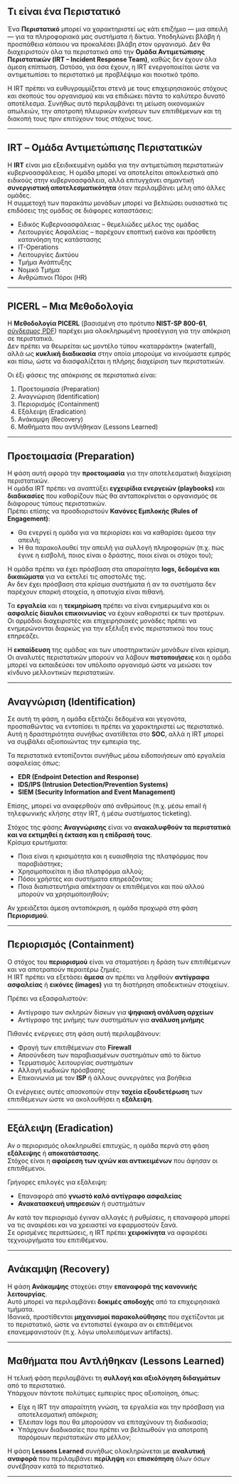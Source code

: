 ## Τι είναι ένα Περιστατικό

Ένα **Περιστατικό** μπορεί να χαρακτηριστεί ως κάτι επιζήμιο — μια απειλή — για τα πληροφοριακά μας συστήματα ή δίκτυα. Υποδηλώνει βλάβη ή προσπάθεια κάποιου να προκαλέσει βλάβη στον οργανισμό. Δεν θα διαχειριστούν όλα τα περιστατικά από την **Ομάδα Αντιμετώπισης Περιστατικών (IRT – Incident Response Team)**, καθώς δεν έχουν όλα άμεση επίπτωση. Ωστόσο, για όσα έχουν, η IRT ενεργοποιείται ώστε να αντιμετωπίσει το περιστατικό με προβλέψιμο και ποιοτικό τρόπο.

Η IRT πρέπει να ευθυγραμμίζεται στενά με τους επιχειρησιακούς στόχους και σκοπούς του οργανισμού και να επιδιώκει πάντα το καλύτερο δυνατό αποτέλεσμα. Συνήθως αυτό περιλαμβάνει τη μείωση οικονομικών απωλειών, την αποτροπή πλευρικών κινήσεων των επιτιθέμενων και τη διακοπή τους πριν επιτύχουν τους στόχους τους.

---

## IRT – Ομάδα Αντιμετώπισης Περιστατικών

Η **IRT** είναι μια εξειδικευμένη ομάδα για την αντιμετώπιση περιστατικών κυβερνοασφάλειας. Η ομάδα μπορεί να αποτελείται αποκλειστικά από ειδικούς στην κυβερνοασφάλεια, αλλά επιτυγχάνει σημαντική **συνεργιστική αποτελεσματικότητα** όταν περιλαμβάνει μέλη από άλλες ομάδες.  
Η συμμετοχή των παρακάτω μονάδων μπορεί να βελτιώσει ουσιαστικά τις επιδόσεις της ομάδας σε διάφορες καταστάσεις:

- Ειδικός Κυβερνοασφάλειας – θεμελιώδες μέλος της ομάδας  
- Λειτουργίες Ασφαλείας – παρέχουν εποπτική εικόνα και πρόσθετη κατανόηση της κατάστασης  
- IT-Operations  
- Λειτουργίες Δικτύου  
- Τμήμα Ανάπτυξης  
- Νομικό Τμήμα  
- Ανθρώπινοι Πόροι (HR)

---

## PICERL – Μια Μεθοδολογία

Η **Μεθοδολογία PICERL** (βασισμένη στο πρότυπο **NIST-SP 800-61**, [σύνδεσμος PDF](https://nvlpubs.nist.gov/nistpubs/SpecialPublications/NIST.SP.800-61r2.pdf)) παρέχει μια ολοκληρωμένη προσέγγιση για την απόκριση σε περιστατικά.  
Δεν πρέπει να θεωρείται ως μοντέλο τύπου «καταρράκτη» (waterfall), αλλά ως **κυκλική διαδικασία** στην οποία μπορούμε να κινούμαστε εμπρός και πίσω, ώστε να διασφαλίζεται η πλήρης διαχείριση των περιστατικών.

Οι έξι φάσεις της απόκρισης σε περιστατικά είναι:

1. Προετοιμασία (Preparation)  
2. Αναγνώριση (Identification)  
3. Περιορισμός (Containment)  
4. Εξάλειψη (Eradication)  
5. Ανάκαμψη (Recovery)  
6. Μαθήματα που αντλήθηκαν (Lessons Learned)

---

## Προετοιμασία (Preparation)

Η φάση αυτή αφορά την **προετοιμασία** για την αποτελεσματική διαχείριση περιστατικών.  
Η ομάδα IRT πρέπει να αναπτύξει **εγχειρίδια ενεργειών (playbooks)** και **διαδικασίες** που καθορίζουν πώς θα ανταποκρίνεται ο οργανισμός σε διάφορους τύπους περιστατικών.  
Πρέπει επίσης να προσδιοριστούν **Κανόνες Εμπλοκής (Rules of Engagement)**:  
- Θα ενεργεί η ομάδα για να περιορίσει και να καθαρίσει άμεσα την απειλή;  
- Ή θα παρακολουθεί την απειλή για συλλογή πληροφοριών (π.χ. πώς έγινε η εισβολή, ποιος είναι ο δράστης, ποιοι είναι οι στόχοι του);

Η ομάδα πρέπει να έχει πρόσβαση στα απαραίτητα **logs, δεδομένα και δικαιώματα** για να εκτελεί τις αποστολές της.  
Αν δεν έχει πρόσβαση στα κρίσιμα συστήματα ή αν τα συστήματα δεν παρέχουν επαρκή στοιχεία, η αποτυχία είναι πιθανή.

Τα **εργαλεία** και η **τεκμηρίωση** πρέπει να είναι ενημερωμένα και οι **ασφαλείς δίαυλοι επικοινωνίας** να έχουν καθοριστεί εκ των προτέρων. Οι αρμόδιοι διαχειριστές και επιχειρησιακές μονάδες πρέπει να ενημερώνονται διαρκώς για την εξέλιξη ενός περιστατικού που τους επηρεάζει.

Η **εκπαίδευση** της ομάδας και των υποστηρικτικών μονάδων είναι κρίσιμη. Οι αναλυτές περιστατικών μπορούν να λάβουν **πιστοποιήσεις** και η ομάδα μπορεί να εκπαιδεύσει τον υπόλοιπο οργανισμό ώστε να μειώσει τον κίνδυνο μελλοντικών περιστατικών.

---

## Αναγνώριση (Identification)

Σε αυτή τη φάση, η ομάδα εξετάζει δεδομένα και γεγονότα, προσπαθώντας να εντοπίσει τι πρέπει να χαρακτηριστεί ως περιστατικό.  
Αυτή η δραστηριότητα συνήθως ανατίθεται στο **SOC**, αλλά η IRT μπορεί να συμβάλει αξιοποιώντας την εμπειρία της.

Τα περιστατικά εντοπίζονται συνήθως μέσω ειδοποιήσεων από εργαλεία ασφαλείας όπως:
- **EDR (Endpoint Detection and Response)**
- **IDS/IPS (Intrusion Detection/Prevention Systems)**
- **SIEM (Security Information and Event Management)**

Επίσης, μπορεί να αναφερθούν από ανθρώπους (π.χ. μέσω email ή τηλεφωνικής κλήσης στην IRT, ή μέσω συστήματος ticketing).

Στόχος της φάσης **Αναγνώρισης** είναι να **ανακαλυφθούν τα περιστατικά και να εκτιμηθεί η έκταση και η επίδρασή τους**.  
Κρίσιμα ερωτήματα:

- Ποια είναι η κρισιμότητα και η ευαισθησία της πλατφόρμας που παραβιάστηκε;  
- Χρησιμοποιείται η ίδια πλατφόρμα αλλού;  
- Πόσοι χρήστες και συστήματα επηρεάζονται;  
- Ποια διαπιστευτήρια απέκτησαν οι επιτιθέμενοι και πού αλλού μπορούν να χρησιμοποιηθούν;

Αν χρειάζεται άμεση ανταπόκριση, η ομάδα προχωρά στη φάση **Περιορισμού**.

---

## Περιορισμός (Containment)

Ο στόχος του **περιορισμού** είναι να σταματήσει η δράση των επιτιθέμενων και να αποτραπούν περαιτέρω ζημιές.  
Η IRT πρέπει να εξετάσει **άμεσα** αν πρέπει να ληφθούν **αντίγραφα ασφαλείας** ή **εικόνες (images)** για τη διατήρηση αποδεικτικών στοιχείων.

Πρέπει να εξασφαλιστούν:
- Αντίγραφο των σκληρών δίσκων για **ψηφιακή ανάλυση αρχείων**  
- Αντίγραφο της μνήμης των συστημάτων για **ανάλυση μνήμης**

Πιθανές ενέργειες στη φάση αυτή περιλαμβάνουν:
- Φραγή των επιτιθέμενων στο **Firewall**  
- Αποσύνδεση των παραβιασμένων συστημάτων από το δίκτυο  
- Τερματισμός λειτουργίας συστημάτων  
- Αλλαγή κωδικών πρόσβασης  
- Επικοινωνία με τον **ISP** ή άλλους συνεργάτες για βοήθεια

Οι ενέργειες αυτές αποσκοπούν στην **ταχεία εξουδετέρωση** των επιτιθέμενων ώστε να ακολουθήσει η **εξάλειψη**.

---

## Εξάλειψη (Eradication)

Αν ο περιορισμός ολοκληρωθεί επιτυχώς, η ομάδα περνά στη φάση **εξάλειψης** ή **αποκατάστασης**.  
Στόχος είναι η **αφαίρεση των ιχνών και αντικειμένων** που άφησαν οι επιτιθέμενοι.

Γρήγορες επιλογές για εξάλειψη:
- Επαναφορά από **γνωστό καλό αντίγραφο ασφαλείας**  
- **Ανακατασκευή υπηρεσιών** ή συστημάτων

Αν κατά τον περιορισμό έγιναν αλλαγές ή ρυθμίσεις, η επαναφορά μπορεί να τις αναιρέσει και να χρειαστεί να εφαρμοστούν ξανά.  
Σε ορισμένες περιπτώσεις, η IRT πρέπει **χειροκίνητα** να αφαιρέσει τεχνουργήματα του επιτιθέμενου.

---

## Ανάκαμψη (Recovery)

Η φάση **Ανάκαμψης** στοχεύει στην **επαναφορά της κανονικής λειτουργίας**.  
Αυτό μπορεί να περιλαμβάνει **δοκιμές αποδοχής** από τα επιχειρησιακά τμήματα.  
Ιδανικά, προστίθενται **μηχανισμοί παρακολούθησης** που σχετίζονται με το περιστατικό, ώστε να εντοπιστεί έγκαιρα αν οι επιτιθέμενοι επανεμφανιστούν (π.χ. λόγω υπολειπόμενων artifacts).

---

## Μαθήματα που Αντλήθηκαν (Lessons Learned)

Η τελική φάση περιλαμβάνει τη **συλλογή και αξιολόγηση διδαγμάτων** από το περιστατικό.  
Υπάρχουν πάντοτε πολύτιμες εμπειρίες προς αξιοποίηση, όπως:

- Είχε η IRT την απαραίτητη γνώση, τα εργαλεία και την πρόσβαση για αποτελεσματική απόκριση;  
- Έλειπαν logs που θα μπορούσαν να επιταχύνουν τη διαδικασία;  
- Υπάρχουν διαδικασίες που πρέπει να βελτιωθούν για αποτροπή παρόμοιων περιστατικών στο μέλλον;

Η φάση **Lessons Learned** συνήθως ολοκληρώνεται με **αναλυτική αναφορά** που περιλαμβάνει **περίληψη** και **επισκόπηση** όλων όσων συνέβησαν κατά το περιστατικό.

---
